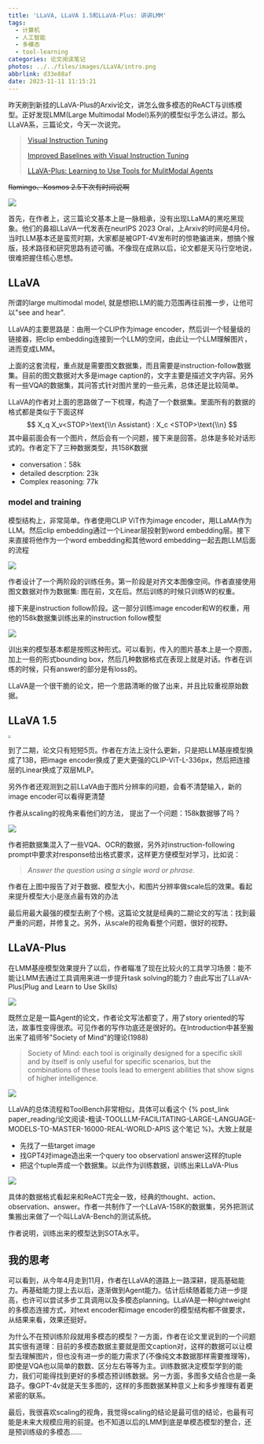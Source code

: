 ```yaml
---
title: 'LLaVA, LLaVA 1.5和LLaVA-Plus: 讲讲LMM'
tags:
  - 计算机
  - 人工智能
  - 多模态
  - tool-learning
categories: 论文阅读笔记
photos: ../../files/images/LLaVA/intro.png
abbrlink: d33e88af
date: 2023-11-11 11:15:21
---
```


昨天刷到新挂的LLaVA-Plus的Arxiv论文，讲怎么做多模态的ReACT与训练模型。正好发现LMM(Large Multimodal Model)系列的模型似乎怎么讲过。那么LLaVA系，三篇论文，今天一次说完。

> [Visual Instruction Tuning](https://llava-vl.github.io)
>
> [Improved Baselines with Visual Instruction Tuning](https://llava-vl.github.io)
>
> [LLaVA-Plus: Learning to Use Tools for MulitModal Agents](https://llava-vl.github.io/llava-plus/)

~~flamingo、Kosmos 2.5下次有时间说啊~~

<!-- more -->

<img src="../../files/images/LLaVA/authors.png">

首先，在作者上，这三篇论文基本上是一脉相承，没有出现LLaMA的黑吃黑现象。他们的鼻祖LLaVA一代发表在neurIPS 2023 Oral，上Arxiv的时间是4月份。当时LLM基本还是蛮荒时期，大家都是被GPT-4V发布时的惊艳骗进来，想搞个猴版，技术路径和研究思路有迹可循。不像现在成熟以后，论文都是天马行空地说，很难把握住核心思想。

## LLaVA

所谓的large multimodal model, 就是想把LLM的能力范围再往前推一步，让他可以"see and hear".

LLaVA的主要思路是：由用一个CLIP作为image encoder，然后训一个轻量级的链接器，把clip embedding连接到一个LLM的空间，由此让一个LLM理解图片，进而变成LMM。

上面的这套流程，重点就是需要图文数据集，而且需要是instruction-follow数据集。目前的图文数据对大多是image caption的，文字主要是描述文字内容。另外有一些VQA的数据集，其问答式针对图片里的一些元素，总体还是比较简单。

LLaVA的作者对上面的思路做了一下梳理，构造了一个数据集。里面所有的数据的格式都是类似于下面这样
$$
X_q X_v<STOP>\text{\\n Assistant} : X_c <STOP>\text{\\n}
$$
其中最前面会有一个图片，然后会有一个问题，接下来是回答。总体是多轮对话形式的。作者定下了三种数据类型，共158K数据

- conversation：58k
- detailed descrption: 23k
- Complex reasoning: 77k



### model and training

模型结构上，非常简单。作者使用CLIP ViT作为image encoder，用LLaMA作为LLM。然后clip embedding通过一个Linear层投射到word embedding层。接下来直接将他作为一个word embedding和其他word embedding一起去跑LLM后面的流程

<img src="../../files/images/LLaVA/model.png">

作者设计了一个两阶段的训练任务。第一阶段是对齐文本图像空间。作者直接使用图文数据对作为数据集: 图在前，文在后。然后训练的时候只训练W的权重。

接下来是instruction follow阶段。这一部分训练image encoder和W的权重，用他的158k数据集训练出来的instruction follow模型

<img src="../../files/images/LLaVA/format.png">

训出来的模型基本都是按照这种形式。可以看到，传入的图片基本上是一个原图，加上一些的形式bounding box，然后几种数据格式在表现上就是对话。作者在训练的时候，只有answer的部分是有loss的。

LLaVA是一个很干脆的论文，把一个思路清晰的做了出来，并且比较重视原始数据。

## LLaVA 1.5

<img src="../../files/images/LLaVA/1.5performance.png" style="zoom: 33%;" >

到了二期，论文只有短短5页。作者在方法上没什么更新，只是把LLM基座模型换成了13B，把image encoder换成了更大更强的CLIP-ViT-L-336px，然后把连接层的Linear换成了双层MLP。

另外作者还观测到之前LLaVA由于图片分辨率的问题，会看不清楚输入，新的image encoder可以看得更清楚

作者从scaling的视角来看他们的方法， 提出了一个问题：158k数据够了吗？

<img src="../../files/images/LLaVA/scale.png" >

作者把数据集混入了一些VQA、OCR的数据，另外对instruction-following prompt中要求对response给出格式要求，这样更方便模型对学习，比如说：

> *Answer the question using a single word or phrase*.

作者在上图中报告了对于数据、模型大小，和图片分辨率做scale后的效果。看起来提升模型大小是涨点最有效的办法

最后用最大最强的模型去刷了个榜。这篇论文就是经典的二期论文的写法：找到最严重的问题，并修复之。另外，从scale的视角看整个问题，很好的视野。



## LLaVA-Plus

在LMM基座模型效果提升了以后，作者瞄准了现在比较火的工具学习场景：能不能让LMM去通过工具调用来进一步提升task solving的能力？由此写出了LLaVA-Plus(Plug and Learn to Use Skills)

<img src="../../files/images/LLaVA/intro.png" >

既然立足是一篇Agent的论文，作者论文写法都变了，用了story oriented的写法，故事性变得很浓。可见作者的写作功底还是很好的。在Introduction中甚至搬出来了祖师爷"Society of Mind"的理论(1988)

> Society of Mind: each tool is originally designed for a specific skill and by itself is only useful for specific scenarios, but the combinations of these tools lead to emergent abilities that show signs of higher intelligence.

<img src="../../files/images/LLaVA/capbility.png" >

LLaVA的总体流程和ToolBench非常相似，具体可以看这个 {% post_link paper_reading/论文阅读-粗读-TOOLLLM-FACILITATING-LARGE-LANGUAGE-MODELS-TO-MASTER-16000-REAL-WORLD-APIS 这个笔记 %}。大致上就是

- 先找了一些target image
- 找GPT4对image造出来一个query too observationl answer这样的tuple
- 把这个tuple弄成一个数据集。以此作为训练数据，训练出来LLaVA-Plus

<img src="../../files/images/LLaVA/tool.png" >

具体的数据格式看起来和ReACT完全一致，经典的thought、action、observation、answer。作者一共制作了一个LLaVA-158K的数据集，另外把测试集搬出来做了一个叫LLaVA-Bench的测试系统。

作者说明，训练出来的模型达到SOTA水平。

## 我的思考

可以看到，从今年4月走到11月，作者在LLaVA的道路上一路深耕，提高基础能力。再基础能力提上去以后，逐渐做到Agent能力。估计后续随着能力进一步提高，也许可以尝试多步工具调用以及多模态planning。LLaVA是一种lightweight的多模态连接方式，对text encoder和image encoder的模型结构都不做要求，从结果来看，效果还挺好。

为什么不在预训练阶段就用多模态的模型？一方面，作者在论文里说到的一个问题其实很有道理：目前的多模态数据主要就是图文caption对，这样的数据可以让模型去理解图片，但也没有进一步的能力需求了(不像纯文本数据那样需要推理等)，即使是VQA也以简单的数数、区分左右等等为主。训练数据决定模型学到的能力，我们可能得找到更好的多模态预训练数据。另一方面，多图多文结合也是一条路子。像GPT-4v就是天生多图的，这样的多图数据某种意义上和多步推理有着更紧密的联系。

最后，我很喜欢scaling的视角，我觉得scaling的结论是最可信的结论，也最有可能是未来大规模应用的前提。也不知道以后的LMM到底是单模态模型的整合，还是预训练级的多模态……
